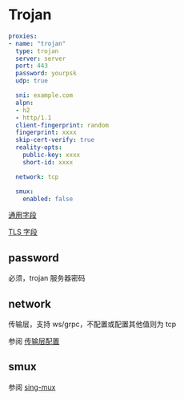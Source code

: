 # Trojan

```{.yaml linenums="1"}
proxies:
- name: "trojan"
  type: trojan
  server: server
  port: 443
  password: yourpsk
  udp: true

  sni: example.com
  alpn:
  - h2
  - http/1.1
  client-fingerprint: random
  fingerprint: xxxx
  skip-cert-verify: true
  reality-opts:
    public-key: xxxx
    short-id: xxxx

  network: tcp

  smux:
    enabled: false
```

[通用字段](./index.md)

[TLS 字段](./tls.md)

## password

必须，trojan 服务器密码

## network

传输层，支持 ws/grpc，不配置或配置其他值则为 tcp

参阅 [传输层配置](./transport.md)

## smux

参阅 [sing-mux](./sing-mux.md)
